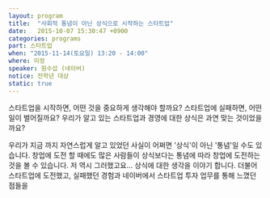 ```yaml
---
layout: program
title:  "사회적 통념이 아닌 상식으로 시작하는 스타트업"
date:   2015-10-07 15:30:47 +0900
categories: programs
part: 스타트업
when: "2015-11-14(토요일) 13:20 - 14:00"
where: 미정
speaker: 원수섭 (네이버)
notice: 전학년 대상
static: true
---
```

스타트업을 시작하면, 어떤 것을 중요하게 생각해야 할까요? 스타트업에 실패하면, 어떤 일이 벌어질까요?
우리가 알고 있는 스타트업과 경영에 대한 상식은 과연 맞는 것이었을까요?

우리가 지금 까지 자연스럽게 알고 있었던 사실이 어쩌면 '상식'이 아닌 '통념'일 수도 있습니다.
창업에 도전 할 때에도 많은 사람들이 상식보다는 통념에 따라 창업에 도전하는 것을 볼 수 있습니다. 저 역시 그러했고요...
상식에 대한 생각을 이야기 합니다. 더불어 스타트업에 도전했고, 실패했던 경험과 네이버에서 스타트업 투자 업무를 통해 느꼈던 점들을
